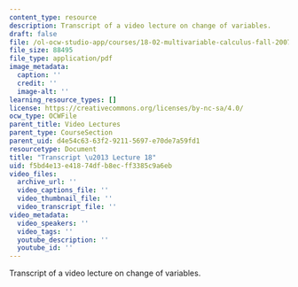 ```yaml
---
content_type: resource
description: Transcript of a video lecture on change of variables.
draft: false
file: /ol-ocw-studio-app/courses/18-02-multivariable-calculus-fall-2007/f5bd4e13e41874dfb8ecff3385c9a6eb_18_022007L18.pdf
file_size: 88495
file_type: application/pdf
image_metadata:
  caption: ''
  credit: ''
  image-alt: ''
learning_resource_types: []
license: https://creativecommons.org/licenses/by-nc-sa/4.0/
ocw_type: OCWFile
parent_title: Video Lectures
parent_type: CourseSection
parent_uid: d4e54c63-63f2-9211-5697-e70de7a59fd1
resourcetype: Document
title: "Transcript \u2013 Lecture 18"
uid: f5bd4e13-e418-74df-b8ec-ff3385c9a6eb
video_files:
  archive_url: ''
  video_captions_file: ''
  video_thumbnail_file: ''
  video_transcript_file: ''
video_metadata:
  video_speakers: ''
  video_tags: ''
  youtube_description: ''
  youtube_id: ''
---
```

Transcript of a video lecture on change of variables.